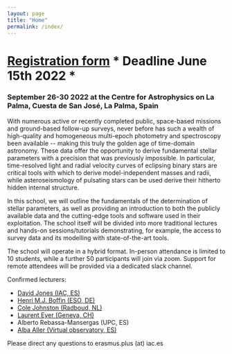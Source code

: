 ```yaml
---
layout: page
title: "Home"
permalink: /index/
---
```

# [Registration form](https://docs.google.com/forms/d/e/1FAIpQLScaVcu1drZViepYn_UZ1cHutmKqg0OJNNnxt_yAsP8-JnXuLg/viewform) * Deadline June 15th 2022 *
### September 26-30 2022 at the Centre for Astrophysics on La Palma, Cuesta de San José, La Palma, Spain

With numerous active or recently completed public, space-based missions and ground-based follow-up surveys, never before has such a wealth of high-quality and homogeneous multi-epoch photometry and spectroscopy been available -- making this truly the golden age of time-domain astronomy.  These data offer the opportunity to derive fundamental stellar parameters with a precision that was previously impossible.  In particular, time-resolved light and radial velocity curves of eclipsing binary stars are critical tools with which to derive model-independent masses and radii, while asteroseismology of pulsating stars can be used derive their hitherto hidden internal structure.

In this school, we will outline the fundamentals of the determination of stellar parameters, as well as providing an introduction to both the publicly available data and the cutting-edge tools and software used in their exploitation.  The school itself will be divided into more traditional lectures and hands-on sessions/tutorials demonstrating, for example, the access to survey data and its modelling with state-of-the-art tools.

The school will operate in a hybrid format. In-person attendance is limited to 10 students, while a further 50 participants will join via zoom.  Support for remote attendees will be provided via a dedicated slack channel.

Confirmed lecturers:

- [David Jones (IAC, ES)](http://www.drdjones.net/)
- [Henri M.J. Boffin (ESO, DE)](https://www.eso.org/~hboffin/)
- [Cole Johnston (Radboud, NL)](https://stellarshenanigans.com/)
- [Laurent Eyer (Geneva, CH)](https://www.unige.ch/sciences/astro/variability/people/laurent-eyer)
- Alberto Rebassa-Mansergas (UPC, ES)
- [Alba Aller (Virtual observatory, ES)](https://cab.inta-csic.es/personal/alba-aller-egea/)

Please direct any questions to erasmus.plus (at) iac.es
